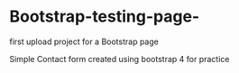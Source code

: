 # Bootstrap-testing-page-
first upload project for a Bootstrap page

Simple Contact form created using bootstrap 4 for practice

